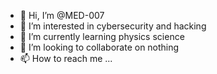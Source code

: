 - 👋 Hi, I’m @MED-007
- 👀 I’m interested in cybersecurity and hacking
- 🌱 I’m currently learning physics science
- 💞️ I’m looking to collaborate on nothing
- 📫 How to reach me ...

<!---
MED-007/MED-007 is a ✨ special ✨ repository because its `README.md` (this file) appears on your GitHub profile.
You can click the Preview link to take a look at your changes.
--->
